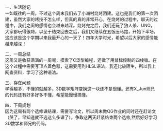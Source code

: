 一、生活随记  
 一如既往的一周，不过这个周末我们去了小洲村烧烤团建。这也是我们的第一次团建，虽然大家的烤技不怎么样，但真的真的非常开心。在烧烤的过程中，聊天的过程中，我们之间的感情也会越来越深。烧烤完之后，我们还玩了狼人杀、UNO，大家都玩得很嗨，以至于结束回去之后，我们又继续在五饭压马路，开始下半场。这应该是这个学期以来我最开心的一天了！四年大学时光，希望以后大家的感情能越来越深！
 
 二、一周总结  
这周又是收获满满的一周呢，摸索了C泛型编程，还做了用鼠标控制的四棱锥。在这个过程中需要写顶点着色器，这需要用到HLSL语法，我还比较陌生，所以我上网查资料，学习了这种语法。

三、存在问题  
学得越多，不懂的就越多。3D数学矩阵变换这一块还不是很懂。还有X_Jun师兄的代码还有好多好多不懂，希望能慢慢搞懂。

四、下周规划  
因为这周有两个选修课结课，需要写论文，所以周末做QG作业的同时还在赶论文（哭了，早知道就不选这么多课了）。争取这两天赶紧结束两个选修,然后好好学习3D数学和师兄的代码。